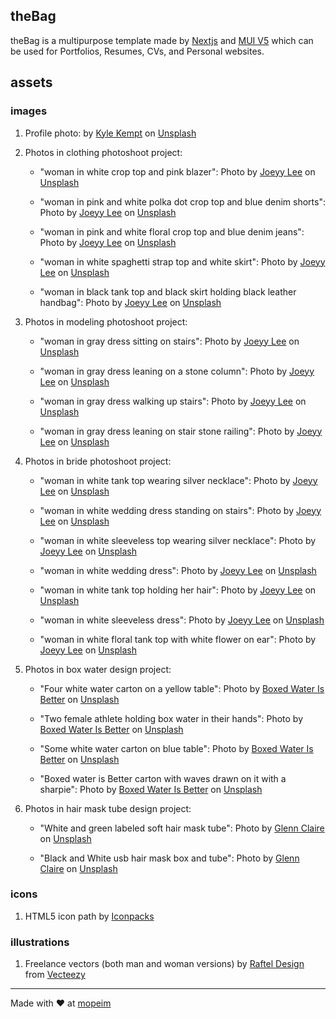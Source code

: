 ## theBag

theBag is a multipurpose template made by [Nextjs](https://nextjs.org/) and [MUI V5](https://mui.com/) which can be used for Portfolios, Resumes, CVs, and Personal websites.

## assets

### images

1. Profile photo: by [Kyle Kempt](https://unsplash.com/@kjkempt17?utm_source=unsplash&utm_medium=referral&utm_content=creditCopyText) on [Unsplash](https://unsplash.com/s/photos/john-doe?utm_source=unsplash&utm_medium=referral&utm_content=creditCopyText)

2. Photos in clothing photoshoot project:

   - "woman in white crop top and pink blazer": Photo by [Joeyy Lee](https://unsplash.com/@joeyy_anne?utm_source=unsplash&utm_medium=referral&utm_content=creditCopyText) on [Unsplash](https://unsplash.com/?utm_source=unsplash&utm_medium=referral&utm_content=creditCopyText)

   - "woman in pink and white polka dot crop top and blue denim shorts": Photo by [Joeyy Lee](https://unsplash.com/@joeyy_anne?utm_source=unsplash&utm_medium=referral&utm_content=creditCopyText) on [Unsplash](https://unsplash.com/?utm_source=unsplash&utm_medium=referral&utm_content=creditCopyText)

   - "woman in pink and white floral crop top and blue denim jeans": Photo by [Joeyy Lee](https://unsplash.com/@joeyy_anne?utm_source=unsplash&utm_medium=referral&utm_content=creditCopyText) on [Unsplash](https://unsplash.com/?utm_source=unsplash&utm_medium=referral&utm_content=creditCopyText)

   - "woman in white spaghetti strap top and white skirt": Photo by [Joeyy Lee](https://unsplash.com/@joeyy_anne?utm_source=unsplash&utm_medium=referral&utm_content=creditCopyText) on [Unsplash](https://unsplash.com/?utm_source=unsplash&utm_medium=referral&utm_content=creditCopyText)

   - "woman in black tank top and black skirt holding black leather handbag": Photo by [Joeyy Lee](https://unsplash.com/@joeyy_anne?utm_source=unsplash&utm_medium=referral&utm_content=creditCopyText) on [Unsplash](https://unsplash.com/?utm_source=unsplash&utm_medium=referral&utm_content=creditCopyText)

3. Photos in modeling photoshoot project:

   - "woman in gray dress sitting on stairs": Photo by [Joeyy Lee](https://unsplash.com/@joeyy_anne?utm_source=unsplash&utm_medium=referral&utm_content=creditCopyText) on [Unsplash](https://unsplash.com/?utm_source=unsplash&utm_medium=referral&utm_content=creditCopyText)

   - "woman in gray dress leaning on a stone column": Photo by [Joeyy Lee](https://unsplash.com/@joeyy_anne?utm_source=unsplash&utm_medium=referral&utm_content=creditCopyText) on [Unsplash](https://unsplash.com/?utm_source=unsplash&utm_medium=referral&utm_content=creditCopyText)

   - "woman in gray dress walking up stairs": Photo by [Joeyy Lee](https://unsplash.com/@joeyy_anne?utm_source=unsplash&utm_medium=referral&utm_content=creditCopyText) on [Unsplash](https://unsplash.com/?utm_source=unsplash&utm_medium=referral&utm_content=creditCopyText)

   - "woman in gray dress leaning on stair stone railing": Photo by [Joeyy Lee](https://unsplash.com/@joeyy_anne?utm_source=unsplash&utm_medium=referral&utm_content=creditCopyText) on [Unsplash](https://unsplash.com/?utm_source=unsplash&utm_medium=referral&utm_content=creditCopyText)

4. Photos in bride photoshoot project:

   - "woman in white tank top wearing silver necklace": Photo by [Joeyy Lee](https://unsplash.com/@joeyy_anne?utm_source=unsplash&utm_medium=referral&utm_content=creditCopyText) on [Unsplash](https://unsplash.com/?utm_source=unsplash&utm_medium=referral&utm_content=creditCopyText)

   - "woman in white wedding dress standing on stairs": Photo by [Joeyy Lee](https://unsplash.com/@joeyy_anne?utm_source=unsplash&utm_medium=referral&utm_content=creditCopyText) on [Unsplash](https://unsplash.com/?utm_source=unsplash&utm_medium=referral&utm_content=creditCopyText)

   - "woman in white sleeveless top wearing silver necklace": Photo by [Joeyy Lee](https://unsplash.com/@joeyy_anne?utm_source=unsplash&utm_medium=referral&utm_content=creditCopyText) on [Unsplash](https://unsplash.com/?utm_source=unsplash&utm_medium=referral&utm_content=creditCopyText)

   - "woman in white wedding dress": Photo by [Joeyy Lee](https://unsplash.com/@joeyy_anne?utm_source=unsplash&utm_medium=referral&utm_content=creditCopyText) on [Unsplash](https://unsplash.com/?utm_source=unsplash&utm_medium=referral&utm_content=creditCopyText)

   - "woman in white tank top holding her hair": Photo by [Joeyy Lee](https://unsplash.com/@joeyy_anne?utm_source=unsplash&utm_medium=referral&utm_content=creditCopyText) on [Unsplash](https://unsplash.com/?utm_source=unsplash&utm_medium=referral&utm_content=creditCopyText)

   - "woman in white sleeveless dress": Photo by [Joeyy Lee](https://unsplash.com/@joeyy_anne?utm_source=unsplash&utm_medium=referral&utm_content=creditCopyText) on [Unsplash](https://unsplash.com/?utm_source=unsplash&utm_medium=referral&utm_content=creditCopyText)

   - "woman in white floral tank top with white flower on ear": Photo by [Joeyy Lee](https://unsplash.com/@joeyy_anne?utm_source=unsplash&utm_medium=referral&utm_content=creditCopyText) on [Unsplash](https://unsplash.com/?utm_source=unsplash&utm_medium=referral&utm_content=creditCopyText)

5. Photos in box water design project:

   - "Four white water carton on a yellow table": Photo by [Boxed Water Is Better](https://unsplash.com/@boxedwater?utm_source=unsplash&utm_medium=referral&utm_content=creditCopyText) on [Unsplash](https://unsplash.com/@boxedwater?utm_source=unsplash&utm_medium=referral&utm_content=creditCopyText)

   - "Two female athlete holding box water in their hands": Photo by [Boxed Water Is Better](https://unsplash.com/@boxedwater?utm_source=unsplash&utm_medium=referral&utm_content=creditCopyText) on [Unsplash](https://unsplash.com/@boxedwater?utm_source=unsplash&utm_medium=referral&utm_content=creditCopyText)

   - "Some white water carton on blue table": Photo by [Boxed Water Is Better](https://unsplash.com/@boxedwater?utm_source=unsplash&utm_medium=referral&utm_content=creditCopyText) on [Unsplash](https://unsplash.com/@boxedwater?utm_source=unsplash&utm_medium=referral&utm_content=creditCopyText)

   - "Boxed water is Better carton with waves drawn on it with a sharpie": Photo by [Boxed Water Is Better](https://unsplash.com/@boxedwater?utm_source=unsplash&utm_medium=referral&utm_content=creditCopyText) on [Unsplash](https://unsplash.com/@boxedwater?utm_source=unsplash&utm_medium=referral&utm_content=creditCopyText)

6. Photos in hair mask tube design project:

   - "White and green labeled soft hair mask tube": Photo by [Glenn Claire](https://unsplash.com/@glennclaire?utm_source=unsplash&utm_medium=referral&utm_content=creditCopyText) on [Unsplash](https://unsplash.com/@glennclaire?utm_source=unsplash&utm_medium=referral&utm_content=creditCopyText)

   - "Black and White usb hair mask box and tube": Photo by [Glenn Claire](https://unsplash.com/@glennclaire?utm_source=unsplash&utm_medium=referral&utm_content=creditCopyText) on [Unsplash](https://unsplash.com/@glennclaire?utm_source=unsplash&utm_medium=referral&utm_content=creditCopyText)

### icons

1. HTML5 icon path by [Iconpacks](https://iconpacks.net/?utm_source=link-attribution&utm_content=6648)

### illustrations

1. Freelance vectors (both man and woman versions) by [Raftel Design](https://www.vecteezy.com/members/raftel) from [Vecteezy](https://www.vecteezy.com/free-vector/freelance)

---

Made with ❤️ at [mopeim](https://mopeim.com)
